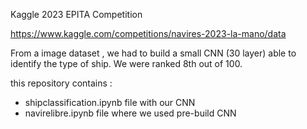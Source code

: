 Kaggle 2023 EPITA Competition 

https://www.kaggle.com/competitions/navires-2023-la-mano/data

From a image dataset , we had to build a small CNN (30 layer) able to identify the type of ship.
We were ranked 8th out of 100.

this repository contains :
- shipclassification.ipynb file with our CNN
- navirelibre.ipynb file where we used pre-build CNN
